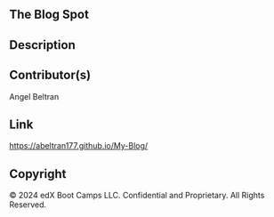 ## The Blog Spot 




## Description



## Contributor(s)
Angel Beltran 


## Link 
https://abeltran177.github.io/My-Blog/

## Copyright 
© 2024 edX Boot Camps LLC. Confidential and Proprietary. All Rights Reserved.
